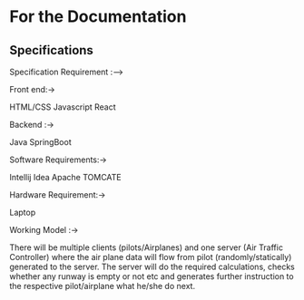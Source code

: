 # For the Documentation
## Specifications
Specification Requirement :-->


Front end:->

HTML/CSS
Javascript
React


Backend :->

Java
SpringBoot


Software Requirements:->

Intellij Idea
Apache TOMCATE

Hardware Requirement:->

Laptop



Working Model :->

There will be multiple clients (pilots/Airplanes) and one server (Air Traffic Controller) where the air plane data will flow from pilot (randomly/statically) generated to the server. The server will do the required calculations, checks whether any runway is empty or not etc and generates further instruction to the respective pilot/airplane what he/she do next.


